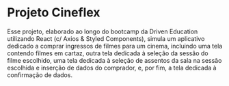 # Projeto Cineflex
Esse projeto, elaborado ao longo do bootcamp da Driven Education utilizando React (c/ Axios & Styled Components), simula um aplicativo dedicado a comprar ingressos de filmes para um cinema, incluindo uma tela contendo filmes em cartaz, outra tela dedicada à seleção da sessão do filme escolhido, uma tela dedicada à seleção de assentos da sala na sessão escolhida e inserção de dados do comprador, e, por fim, a tela dedicada à confirmação de dados.
